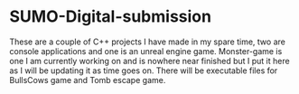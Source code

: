 # SUMO-Digital-submission
These are a couple of C++ projects I have made in my spare time, two are console applications and one is an unreal engine game. Monster-game is one I am currently working on and is nowhere near finished but I put it here as I will be updating it as time goes on. There will be executable files for BullsCows game and Tomb escape game.
